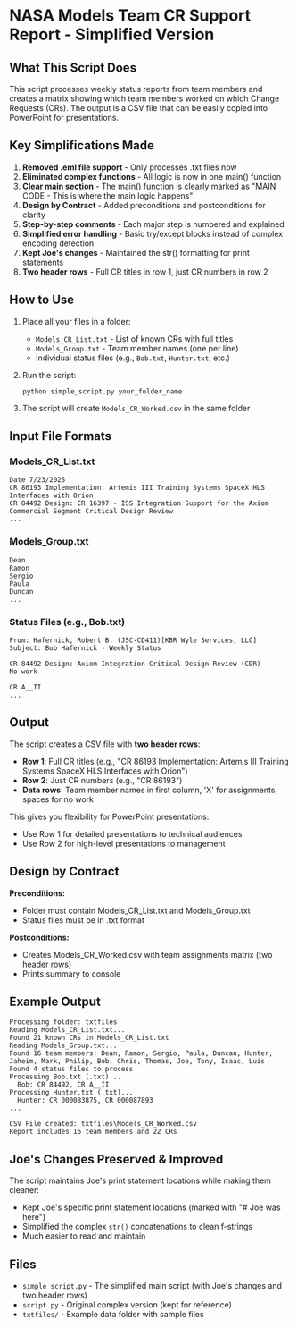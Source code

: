 # NASA Models Team CR Support Report - Simplified Version

## What This Script Does

This script processes weekly status reports from team members and creates a matrix showing which team members worked on which Change Requests (CRs). The output is a CSV file that can be easily copied into PowerPoint for presentations.

## Key Simplifications Made

1. **Removed .eml file support** - Only processes .txt files now
2. **Eliminated complex functions** - All logic is now in one main() function
3. **Clear main section** - The main() function is clearly marked as "MAIN CODE - This is where the main logic happens"
4. **Design by Contract** - Added preconditions and postconditions for clarity
5. **Step-by-step comments** - Each major step is numbered and explained
6. **Simplified error handling** - Basic try/except blocks instead of complex encoding detection
7. **Kept Joe's changes** - Maintained the str() formatting for print statements
8. **Two header rows** - Full CR titles in row 1, just CR numbers in row 2

## How to Use

1. Place all your files in a folder:

   - `Models_CR_List.txt` - List of known CRs with full titles
   - `Models_Group.txt` - Team member names (one per line)
   - Individual status files (e.g., `Bob.txt`, `Hunter.txt`, etc.)

2. Run the script:

   ```
   python simple_script.py your_folder_name
   ```

3. The script will create `Models_CR_Worked.csv` in the same folder

## Input File Formats

### Models_CR_List.txt

```
Date 7/23/2025
CR 86193 Implementation: Artemis III Training Systems SpaceX HLS Interfaces with Orion
CR 84492 Design: CR 16397 - ISS Integration Support for the Axiom Commercial Segment Critical Design Review
...
```

### Models_Group.txt

```
Dean
Ramon
Sergio
Paula
Duncan
...
```

### Status Files (e.g., Bob.txt)

```
From: Hafernick, Robert B. (JSC-CD411)[KBR Wyle Services, LLC]
Subject: Bob Hafernick - Weekly Status

CR 84492 Design: Axiom Integration Critical Design Review (CDR)
No work

CR A__II
...
```

## Output

The script creates a CSV file with **two header rows**:

- **Row 1**: Full CR titles (e.g., "CR 86193 Implementation: Artemis III Training Systems SpaceX HLS Interfaces with Orion")
- **Row 2**: Just CR numbers (e.g., "CR 86193")
- **Data rows**: Team member names in first column, 'X' for assignments, spaces for no work

This gives you flexibility for PowerPoint presentations:

- Use Row 1 for detailed presentations to technical audiences
- Use Row 2 for high-level presentations to management

## Design by Contract

**Preconditions:**

- Folder must contain Models_CR_List.txt and Models_Group.txt
- Status files must be in .txt format

**Postconditions:**

- Creates Models_CR_Worked.csv with team assignments matrix (two header rows)
- Prints summary to console

## Example Output

```
Processing folder: txtfiles
Reading Models_CR_List.txt...
Found 21 known CRs in Models_CR_List.txt
Reading Models_Group.txt...
Found 16 team members: Dean, Ramon, Sergio, Paula, Duncan, Hunter, Jaheim, Mark, Philip, Bob, Chris, Thomas, Joe, Tony, Isaac, Luis
Found 4 status files to process
Processing Bob.txt (.txt)...
  Bob: CR 84492, CR A__II
Processing Hunter.txt (.txt)...
  Hunter: CR 000083875, CR 000087893
...

CSV File created: txtfiles\Models_CR_Worked.csv
Report includes 16 team members and 22 CRs
```

## Joe's Changes Preserved & Improved

The script maintains Joe's print statement locations while making them cleaner:

- Kept Joe's specific print statement locations (marked with "# Joe was here")
- Simplified the complex `str()` concatenations to clean f-strings
- Much easier to read and maintain

## Files

- `simple_script.py` - The simplified main script (with Joe's changes and two header rows)
- `script.py` - Original complex version (kept for reference)
- `txtfiles/` - Example data folder with sample files
